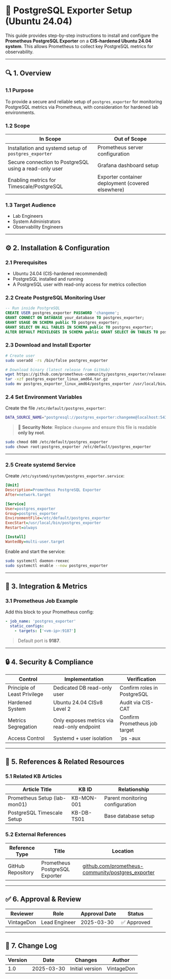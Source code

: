 <!--
---
title: "PostgreSQL Exporter Setup (Ubuntu 24.04)"
description: "How to install and configure the Prometheus PostgreSQL Exporter on a hardened Ubuntu 24.04 system."
author: "VintageDon"
tags: ["monitoring", "postgresql", "exporter", "prometheus"]
category: "Monitoring"
kb_type: "Procedure"
version: "1.0"
status: "Published"
last_updated: "2025-03-30"
---
-->

# 📄 **PostgreSQL Exporter Setup (Ubuntu 24.04)**

This guide provides step-by-step instructions to install and configure the **Prometheus PostgreSQL Exporter** on a **CIS-hardened Ubuntu 24.04 system**. This allows Prometheus to collect key PostgreSQL metrics for observability.

---

## 🔍 **1. Overview**

### **1.1 Purpose**

To provide a secure and reliable setup of `postgres_exporter` for monitoring PostgreSQL metrics via Prometheus, with consideration for hardened lab environments.

### **1.2 Scope**

| **In Scope** | **Out of Scope** |
|--------------|------------------|
| Installation and systemd setup of `postgres_exporter` | Prometheus server configuration |
| Secure connection to PostgreSQL using a read-only user | Grafana dashboard setup |
| Enabling metrics for Timescale/PostgreSQL | Exporter container deployment (covered elsewhere) |

### **1.3 Target Audience**

- Lab Engineers
- System Administrators
- Observability Engineers

---

## ⚙️ **2. Installation & Configuration**

### **2.1 Prerequisites**

- Ubuntu 24.04 (CIS-hardened recommended)
- PostgreSQL installed and running
- A PostgreSQL user with read-only access for metrics collection

### **2.2 Create PostgreSQL Monitoring User**

```sql
-- Run inside PostgreSQL
CREATE USER postgres_exporter PASSWORD 'changeme';
GRANT CONNECT ON DATABASE your_database TO postgres_exporter;
GRANT USAGE ON SCHEMA public TO postgres_exporter;
GRANT SELECT ON ALL TABLES IN SCHEMA public TO postgres_exporter;
ALTER DEFAULT PRIVILEGES IN SCHEMA public GRANT SELECT ON TABLES TO postgres_exporter;
```

### **2.3 Download and Install Exporter**

```bash
# Create user
sudo useradd -rs /bin/false postgres_exporter

# Download binary (latest release from GitHub)
wget https://github.com/prometheus-community/postgres_exporter/releases/latest/download/postgres_exporter_linux_amd64.tar.gz
tar -xzf postgres_exporter_linux_amd64.tar.gz
sudo mv postgres_exporter_linux_amd64/postgres_exporter /usr/local/bin/
```

### **2.4 Set Environment Variables**

Create the file `/etc/default/postgres_exporter`:

```bash
DATA_SOURCE_NAME="postgresql://postgres_exporter:changeme@localhost:5432/your_database?sslmode=disable"
```

> 🔐 **Security Note**: Replace `changeme` and ensure this file is readable **only by root**.

```bash
sudo chmod 600 /etc/default/postgres_exporter
sudo chown root:postgres_exporter /etc/default/postgres_exporter
```

---

### **2.5 Create systemd Service**

Create `/etc/systemd/system/postgres_exporter.service`:

```ini
[Unit]
Description=Prometheus PostgreSQL Exporter
After=network.target

[Service]
User=postgres_exporter
Group=postgres_exporter
EnvironmentFile=/etc/default/postgres_exporter
ExecStart=/usr/local/bin/postgres_exporter
Restart=always

[Install]
WantedBy=multi-user.target
```

Enable and start the service:

```bash
sudo systemctl daemon-reexec
sudo systemctl enable --now postgres_exporter
```

---

## 🔄 **3. Integration & Metrics**

### **3.1 Prometheus Job Example**

Add this block to your Prometheus config:

```yaml
- job_name: 'postgres_exporter'
  static_configs:
    - targets: ['<vm-ip>:9187']
```

> Default port is **9187**.

---

## 🔒 **4. Security & Compliance**

| **Control** | **Implementation** | **Verification** |
|-------------|---------------------|------------------|
| Principle of Least Privilege | Dedicated DB read-only user | Confirm roles in PostgreSQL |
| Hardened System | Ubuntu 24.04 CISv8 Level 2 | Audit via CIS-CAT |
| Metrics Segregation | Only exposes metrics via read-only endpoint | Confirm Prometheus job target |
| Access Control | Systemd + user isolation | `ps -aux | grep postgres_exporter` shows non-root user |

---

## 📎 **5. References & Related Resources**

### **5.1 Related KB Articles**

| **Article Title** | **KB ID** | **Relationship** |
|------------------|-----------|------------------|
| Prometheus Setup (lab-mon01) | KB-MON-001 | Parent monitoring configuration |
| PostgreSQL Timescale Setup | KB-DB-TS01 | Base database setup |

### **5.2 External References**

| **Reference Type** | **Title** | **Location** |
|--------------------|-----------|--------------|
| GitHub Repository | Prometheus PostgreSQL Exporter | [github.com/prometheus-community/postgres_exporter](https://github.com/prometheus-community/postgres_exporter) |

---

## ✅ **6. Approval & Review**

| **Reviewer** | **Role** | **Approval Date** | **Status** |
|--------------|----------|-------------------|------------|
| VintageDon | Lead Engineer | 2025-03-30 | ✅ Approved |

---

## 📜 **7. Change Log**

| **Version** | **Date** | **Changes** | **Author** |
|-------------|----------|-------------|------------|
| 1.0 | 2025-03-30 | Initial version | VintageDon |
